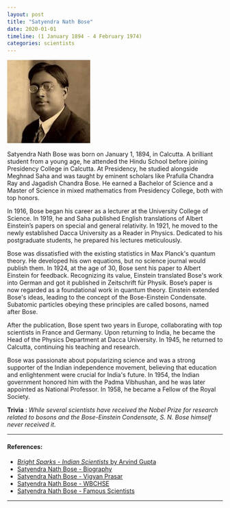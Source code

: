 ```yaml
---
layout: post
title: "Satyendra Nath Bose"
date: 2020-01-01
timeline: (1 January 1894 - 4 February 1974)
categories: scientists
---
```


<img src="/images/satyendra-nath-bose.jpeg" alt="Satyendra Nath Bose Image" class="circular-img" />

Satyendra Nath Bose was born on January 1, 1894, in Calcutta. A brilliant student from a young age, he attended the Hindu School before joining Presidency College in Calcutta. At Presidency, he studied alongside Meghnad Saha and was taught by eminent scholars like Prafulla Chandra Ray and Jagadish Chandra Bose. He earned a Bachelor of Science and a Master of Science in mixed mathematics from Presidency College, both with top honors.

In 1916, Bose began his career as a lecturer at the University College of Science. In 1919, he and Saha published English translations of Albert Einstein’s papers on special and general relativity. In 1921, he moved to the newly established Dacca University as a Reader in Physics. Dedicated to his postgraduate students, he prepared his lectures meticulously.

Bose was dissatisfied with the existing statistics in Max Planck's quantum theory. He developed his own equations, but no science journal would publish them. In 1924, at the age of 30, Bose sent his paper to Albert Einstein for feedback. Recognizing its value, Einstein translated Bose's work into German and got it published in Zeitschrift für Physik. Bose’s paper is now regarded as a foundational work in quantum theory. Einstein extended Bose's ideas, leading to the concept of the Bose-Einstein Condensate. Subatomic particles obeying these principles are called bosons, named after Bose.

After the publication, Bose spent two years in Europe, collaborating with top scientists in France and Germany. Upon returning to India, he became the Head of the Physics Department at Dacca University. In 1945, he returned to Calcutta, continuing his teaching and research.

Bose was passionate about popularizing science and was a strong supporter of the Indian independence movement, believing that education and enlightenment were crucial for India's future. In 1954, the Indian government honored him with the Padma Vibhushan, and he was later appointed as National Professor. In 1958, he became a Fellow of the Royal Society.

__Trivia__ : *While several scientists have received the Nobel Prize for research related to bosons and the Bose-Einstein Condensate, S. N. Bose himself never received it.*

---

#### References:
- [*Bright Sparks - Indian Scientists* by Arvind Gupta](https://www.insaindia.res.in/pdf/BS.pdf)
- [Satyendra Nath Bose - Biography](https://www.biography.com/scientist/satyendra-nath-bose)
- [Satyendra Nath Bose - Vigyan Prasar](https://vigyanprasar.gov.in/bose-satyendra-nath/)
- [Satyendra Nath Bose - WBCHSE](https://wbchse.nic.in/html/satyendra.html)
- [Satyendra Nath Bose - Famous Scientists](https://www.famousscientists.org/s-n-bose/)

---